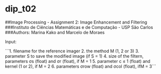 # dip_t02
##Image Processing - Assignment 2:  Image Enhancement and Filtering
###Instituto de Ciências Matemáticas e de Computação - USP São Carlos 
###Authors: Marina Kako and Marcelo de Moraes

Input: 

´´´1. filename for the reference imager
2. the method M (1, 2 or 3)
3. parameter S to save the modified image (if S = 1)
4. size of the filtern, parameters σs (float) and σr (float), if M = 1
5. parameter c ≤ 1 (float) and kernel (1 or 2), if M = 2
6. parameters σrow (float) and σcol (float), ifM = 3´´´

